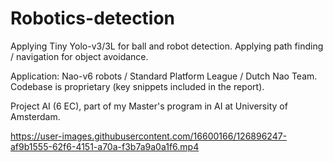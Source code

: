 # Robotics-detection

Applying Tiny Yolo-v3/3L for ball and robot detection.
Applying path finding / navigation for object avoidance.

Application: Nao-v6 robots / Standard Platform League / Dutch Nao Team.
Codebase is proprietary (key snippets included in the report).

Project AI (6 EC), part of my Master's program in AI at University of Amsterdam.

https://user-images.githubusercontent.com/16600166/126896247-af9b1555-62f6-4151-a70a-f3b7a9a0a1f6.mp4
